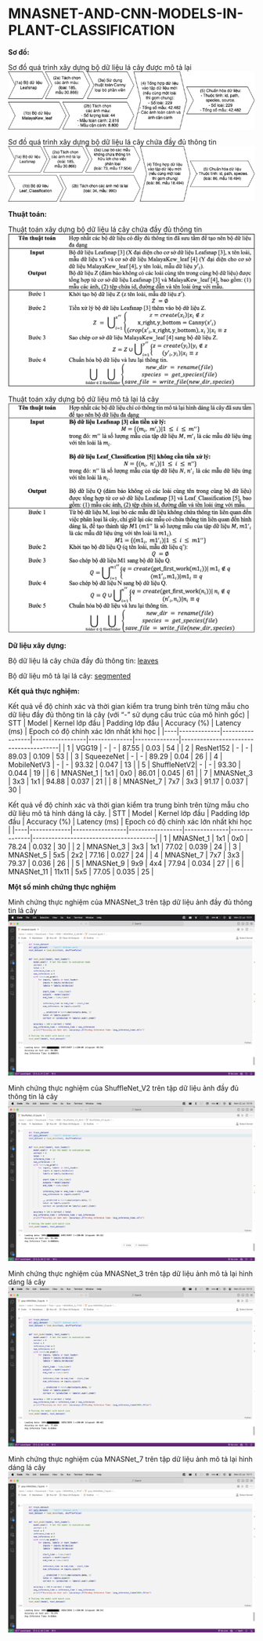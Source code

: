 # MNASNET-AND-CNN-MODELS-IN-PLANT-CLASSIFICATION

**Sơ đồ:**

Sơ đồ quá trình xây dựng bộ dữ liệu lá cây được mô tả lại
<img src="images/Tiền xử lý RGB.png">

Sơ đồ quá trình xây dựng bộ dữ liệu lá cây chứa đầy đủ thông tin
<img src="images/Tiền xử lý Gray.png">

**Thuật toán:**

Thuật toán xây dựng bộ dữ liệu lá cây chứa đầy đủ thông tin
<img src="images/RGB_algorithm.png">

Thuật toán xây dựng bộ dữ liệu mô tả lại lá cây
<img src="images/Gray_algorithm.png">

**Dữ liệu xây dựng:**

Bộ dữ liệu lá cây chứa đầy đủ thông tin: [leaves](https://github.com/vtLam123/MNASNET-AND-CNN-MODELS-IN-PLANT-CLASSIFICATION/tree/main/leaves)

Bộ dữ liệu mô tả lại lá cây: [segmented](https://github.com/vtLam123/MNASNET-AND-CNN-MODELS-IN-PLANT-CLASSIFICATION/tree/main/segmented)


**Kết quả thực nghiệm:**

Kết quả về độ chính xác và thời gian kiểm tra trung bình trên từng mẫu cho dữ liệu đầy đủ thông tin lá cây
(với “-” sử dụng cấu trúc của mô hình gốc)
| STT | Model       | Kernel lớp đầu | Padding lớp đầu | Accuracy (%) | Latency (ms) | Epoch có độ chính xác lớn nhất khi học |
|----|-------------|-----------------|-----------------|--------------|--------------|---------------------------------------|
| 1  | VGG19       | -               | -               | 87.55        | 0.03         | 54                                    |
| 2  | ResNet152   | -               | -               | 89.03        | 0.109        | 53                                    |
| 3  | SqueezeNet  | -               | -               | 89.29        | 0.04         | 26                                    |
| 4  | MobileNetV3 | -               | -               | 93.32        | 0.047        | 13                                    |
| 5  | ShuffleNetV2| -               | -               | 93.30        | 0.044        | 19                                    |
| 6  | MNASNet_1   | 1x1             | 0x0             | 86.01        | 0.045        | 61                                    |
| 7  | MNASNet_3   | 3x3             | 1x1             | 94.88        | 0.037        | 21                                    |
| 8  | MNASNet_7   | 7x7             | 3x3             | 91.17        | 0.037        | 30                                    |


Kết quả về độ chính xác và thời gian kiểm tra trung bình trên từng mẫu cho dữ liệu mô tả hình dáng lá cây.
| STT | Model       | Kernel lớp đầu | Padding lớp đầu | Accuracy (%) | Latency (ms) | Epoch có độ chính xác lớn nhất khi học |
|----|-------------|-----------------|-----------------|--------------|--------------|---------------------------------------|
| 1  | MNASNet_1   | 1x1             | 0x0             | 78.24        | 0.032        | 30                                    |
| 2  | MNASNet_3   | 3x3             | 1x1             | 77.02        | 0.039        | 24                                    |
| 3  | MNASNet_5   | 5x5             | 2x2             | 77.16        | 0.027        | 24                                    |
| 4  | MNASNet_7   | 7x7             | 3x3             | 79.37        | 0.036        | 26                                    |
| 5  | MNASNet_9   | 9x9             | 4x4             | 77.94        | 0.034        | 27                                    |
| 6  | MNASNet_11  | 11x11           | 5x5             | 77.05        | 0.035        | 25                                    |

**Một số minh chứng thực nghiệm**

Minh chứng thực nghiệm của MNASNet_3 trên tập dữ liệu ảnh đầy đủ thông tin lá cây
<img src="images/MNASNet_3.png">

Minh chứng thực nghiệm của ShuffleNet_V2 trên tập dữ liệu ảnh đầy đủ thông tin lá cây
<img src="images/ShuffleNet_V2.png">

Minh chứng thực nghiệm của MNASNet_3 trên tập dữ liệu ảnh mô tả lại hình dáng lá cây
<img src="images/gray-mnasnet_3.png">

Minh chứng thực nghiệm của MNASNet_7 trên tập dữ liệu ảnh mô tả lại hình dáng lá cây
<img src="images/gray-mnasnet_7.png">
